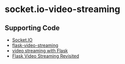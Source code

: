 socket.io-video-streaming
=====================

## Supporting Code 

-  [Socket.IO](https://python-socketio.readthedocs.io/en/latest/client.html)
-  [flask-video-streaming](https://github.com/miguelgrinberg/flask-video-streaming)
-  [video streaming with Flask](http://blog.miguelgrinberg.com/post/video-streaming-with-flask) 
-  [Flask Video Streaming Revisited](http://blog.miguelgrinberg.com/post/flask-video-streaming-revisited)